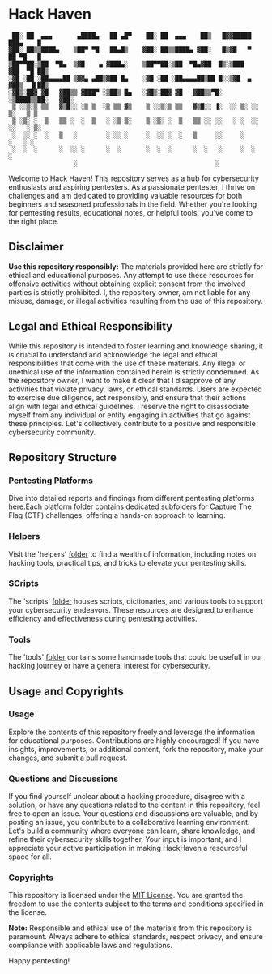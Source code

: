 # Hack Haven

```
 ██░ ██  ▄▄▄       ▄████▄   ██ ▄█▀    ██░ ██  ▄▄▄    ██▒   █▓▓█████  ███▄    █
▓██░ ██▒▒████▄    ▒██▀ ▀█   ██▄█▒    ▓██░ ██▒▒████▄ ▓██░   █▒▓█   ▀  ██ ▀█   █
▒██▀▀██░▒██  ▀█▄  ▒▓█    ▄ ▓███▄░    ▒██▀▀██░▒██  ▀█▄▓██  █▒░▒███   ▓██  ▀█ ██▒
░▓█ ░██ ░██▄▄▄▄██ ▒▓▓▄ ▄██▒▓██ █▄    ░▓█ ░██ ░██▄▄▄▄██▒██ █░░▒▓█  ▄ ▓██▒  ▐▌██▒
░▓█▒░██▓ ▓█   ▓██▒▒ ▓███▀ ░▒██▒ █▄   ░▓█▒░██▓ ▓█   ▓██▒▒▀█░  ░▒████▒▒██░   ▓██░
 ▒ ░░▒░▒ ▒▒   ▓▒█░░ ░▒ ▒  ░▒ ▒▒ ▓▒    ▒ ░░▒░▒ ▒▒   ▓▒█░░ ▐░  ░░ ▒░ ░░ ▒░   ▒ ▒
 ▒ ░▒░ ░  ▒   ▒▒ ░  ░  ▒   ░ ░▒ ▒░    ▒ ░▒░ ░  ▒   ▒▒ ░░ ░░   ░ ░  ░░ ░░   ░ ▒░
 ░  ░░ ░  ░   ▒   ░        ░ ░░ ░     ░  ░░ ░  ░   ▒     ░░     ░      ░   ░ ░
 ░  ░  ░      ░  ░░ ░      ░  ░       ░  ░  ░      ░  ░   ░     ░  ░         ░
                  ░                                      ░
```

Welcome to Hack Haven! This repository serves as a hub for cybersecurity enthusiasts and aspiring pentesters. As a passionate pentester, I thrive on challenges and am dedicated to providing valuable resources for both beginners and seasoned professionals in the field. Whether you're looking for pentesting results, educational notes, or helpful tools, you've come to the right place.

## Disclaimer

**Use this repository responsibly:** The materials provided here are strictly for ethical and educational purposes. Any attempt to use these resources for offensive activities without obtaining explicit consent from the involved parties is strictly prohibited. I, the repository owner, am not liable for any misuse, damage, or illegal activities resulting from the use of this repository.

## Legal and Ethical Responsibility

While this repository is intended to foster learning and knowledge sharing, it is crucial to understand and acknowledge the legal and ethical responsibilities that come with the use of these materials. Any illegal or unethical use of the information contained herein is strictly condemned. As the repository owner, I want to make it clear that I disapprove of any activities that violate privacy, laws, or ethical standards. Users are expected to exercise due diligence, act responsibly, and ensure that their actions align with legal and ethical guidelines. I reserve the right to disassociate myself from any individual or entity engaging in activities that go against these principles. Let's collectively contribute to a positive and responsible cybersecurity community.

## Repository Structure

### Pentesting Platforms

Dive into detailed reports and findings from different pentesting platforms [here](./challs/).Each platform folder contains dedicated subfolders for Capture The Flag (CTF) challenges, offering a hands-on approach to learning.

### Helpers

Visit the 'helpers' [folder](./helpers/) to find a wealth of information, including notes on hacking tools, practical tips, and tricks to elevate your pentesting skills.

### SCripts

The 'scripts' [folder](./scripts/) houses scripts, dictionaries, and various tools to support your cybersecurity endeavors. These resources are designed to enhance efficiency and effectiveness during pentesting activities.

### Tools

The 'tools' [folder](./tools/) contains some handmade tools that could be usefull in our hacking journey or have a general interest for cybersecurity.

## Usage and Copyrights

### Usage

Explore the contents of this repository freely and leverage the information for educational purposes. Contributions are highly encouraged! If you have insights, improvements, or additional content, fork the repository, make your changes, and submit a pull request.

### Questions and Discussions

If you find yourself unclear about a hacking procedure, disagree with a solution, or have any questions related to the content in this repository, feel free to open an issue. Your questions and discussions are valuable, and by posting an issue, you contribute to a collaborative learning environment. Let's build a community where everyone can learn, share knowledge, and refine their cybersecurity skills together. Your input is important, and I appreciate your active participation in making HackHaven a resourceful space for all.

### Copyrights

This repository is licensed under the [MIT License](LICENSE). You are granted the freedom to use the contents subject to the terms and conditions specified in the license.

**Note:** Responsible and ethical use of the materials from this repository is paramount. Always adhere to ethical standards, respect privacy, and ensure compliance with applicable laws and regulations.

Happy pentesting!
